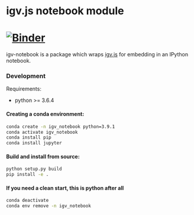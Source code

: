 # igv.js notebook module

[![Binder](https://beta.mybinder.org/badge.svg)](https://mybinder.org/v2/gh/igvteam/igv-notebook/main?filepath=examples)
=======

igv-notebook is a package which wraps [igv.js](https://github.com/igvteam/igv.js) for embedding in an IPython notebook.  


### Development

Requirements:
* python >= 3.6.4

#### Creating a conda environment:
```bash
conda create -n igv_notebook python=3.9.1
conda activate igv_notebook
conda install pip
conda install jupyter
```

#### Build and install from source:

```bash
python setup.py build  
pip install -e .
```

#### If you need a clean start, this is python after all
```bash
conda deactivate
conda env remove -n igv_notebook
```




